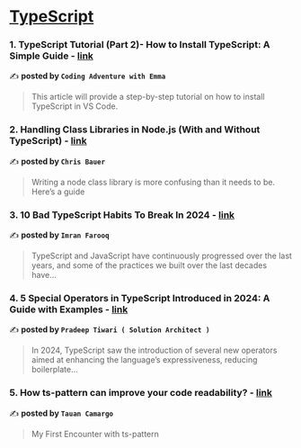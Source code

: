 
<h1><a href=https://medium.com/tag/typescript-tips/recommended target="_blank" rel="noopener noreferrer">TypeScript</a></h1>
<h3>1. TypeScript Tutorial (Part 2)- How to Install TypeScript: A Simple Guide - <a href="https://medium.com/javascript-in-plain-english/typescript-tutorial-part-2-how-to-install-typescript-a-simple-guide-e4d70854f37d" target="_blank" rel="noopener noreferrer">link</a></h3>

✍️ **posted by `Coding Adventure with Emma`**

<blockquote>This article will provide a step-by-step tutorial on how to install TypeScript in VS Code.</blockquote>

<h3>2. Handling Class Libraries in Node.js (With and Without TypeScript) - <a href="https://medium.com/better-programming/handling-class-libraries-in-node-js-with-and-without-typescript-39b73b2186b6" target="_blank" rel="noopener noreferrer">link</a></h3>

✍️ **posted by `Chris Bauer`**

<blockquote>Writing a node class library is more confusing than it needs to be. Here’s a guide</blockquote>

<h3>3. 10 Bad TypeScript Habits To Break In 2024 - <a href="https://medium.com/gitconnected/10-bad-typescript-habits-to-break-in-2024-4301c67f2ae0" target="_blank" rel="noopener noreferrer">link</a></h3>

✍️ **posted by `Imran Farooq`**

<blockquote>TypeScript and JavaScript have continuously progressed over the last years, and some of the practices we built over the last decades have…</blockquote>

<h3>4. 5 Special Operators in TypeScript Introduced in 2024: A Guide with Examples - <a href="https://medium.com/@pradeeptiwari.bhumca10/5-special-operators-in-typescript-introduced-in-2024-a-guide-with-examples-4cc26ddfa265" target="_blank" rel="noopener noreferrer">link</a></h3>

✍️ **posted by `Pradeep Tiwari ( Solution Architect )`**

<blockquote>In 2024, TypeScript saw the introduction of several new operators aimed at enhancing the language’s expressiveness, reducing boilerplate…</blockquote>

<h3>5. How ts-pattern can improve your code readability? - <a href="https://medium.com/@tauantcamargo/how-ts-pattern-can-improve-your-code-readability-d64996841646" target="_blank" rel="noopener noreferrer">link</a></h3>

✍️ **posted by `Tauan Camargo`**

<blockquote>My First Encounter with ts-pattern</blockquote>

